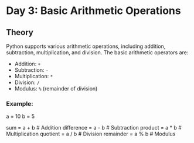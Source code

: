 # Day 3: Basic Arithmetic Operations

## Theory

Python supports various arithmetic operations, including addition, subtraction, multiplication, and division. The basic arithmetic operators are:

- Addition: `+`
- Subtraction: `-`
- Multiplication: `*`
- Division: `/`
- Modulus: `%` (remainder of division)

### Example:

a = 10
b = 5

sum = a + b # Addition
difference = a - b # Subtraction
product = a \* b # Multiplication
quotient = a / b # Division
remainder = a % b # Modulus
